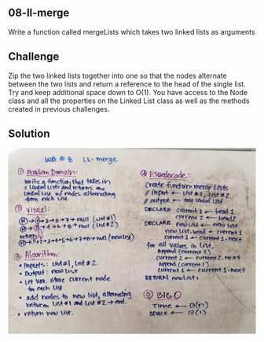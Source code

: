 ## 08-ll-merge
Write a function called mergeLists which takes two linked lists as arguments

## Challenge
Zip the two linked lists together into one so that the nodes alternate between the two lists and return a reference to the head of the single list. Try and keep additional space down to O(1). You have access to the Node class and all the properties on the Linked List class as well as the methods created in previous challenges.

## Solution
![whiteboard](./../../assets/LL-merge.jpg)